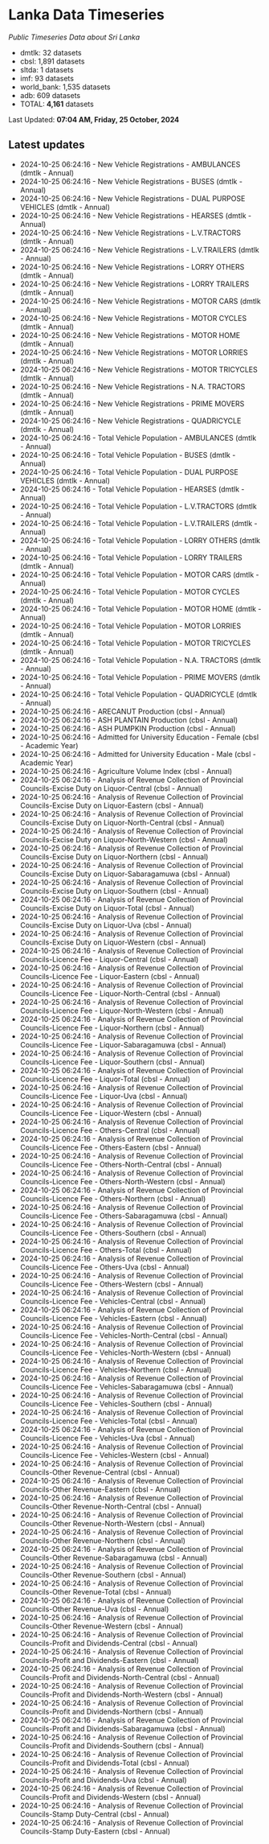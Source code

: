 # Lanka Data Timeseries
*Public Timeseries Data about Sri Lanka*

* dmtlk: 32 datasets
* cbsl: 1,891 datasets
* sltda: 1 datasets
* imf: 93 datasets
* world_bank: 1,535 datasets
* adb: 609 datasets
* TOTAL: **4,161** datasets

Last Updated: **07:04 AM, Friday, 25 October, 2024**

## Latest updates

* 2024-10-25 06:24:16 - New Vehicle Registrations - AMBULANCES (dmtlk - Annual)
* 2024-10-25 06:24:16 - New Vehicle Registrations - BUSES (dmtlk - Annual)
* 2024-10-25 06:24:16 - New Vehicle Registrations - DUAL PURPOSE VEHICLES (dmtlk - Annual)
* 2024-10-25 06:24:16 - New Vehicle Registrations - HEARSES (dmtlk - Annual)
* 2024-10-25 06:24:16 - New Vehicle Registrations - L.V.TRACTORS (dmtlk - Annual)
* 2024-10-25 06:24:16 - New Vehicle Registrations - L.V.TRAILERS (dmtlk - Annual)
* 2024-10-25 06:24:16 - New Vehicle Registrations - LORRY OTHERS (dmtlk - Annual)
* 2024-10-25 06:24:16 - New Vehicle Registrations - LORRY TRAILERS (dmtlk - Annual)
* 2024-10-25 06:24:16 - New Vehicle Registrations - MOTOR CARS (dmtlk - Annual)
* 2024-10-25 06:24:16 - New Vehicle Registrations - MOTOR CYCLES (dmtlk - Annual)
* 2024-10-25 06:24:16 - New Vehicle Registrations - MOTOR HOME (dmtlk - Annual)
* 2024-10-25 06:24:16 - New Vehicle Registrations - MOTOR LORRIES (dmtlk - Annual)
* 2024-10-25 06:24:16 - New Vehicle Registrations - MOTOR TRICYCLES (dmtlk - Annual)
* 2024-10-25 06:24:16 - New Vehicle Registrations - N.A. TRACTORS (dmtlk - Annual)
* 2024-10-25 06:24:16 - New Vehicle Registrations - PRIME MOVERS (dmtlk - Annual)
* 2024-10-25 06:24:16 - New Vehicle Registrations - QUADRICYCLE (dmtlk - Annual)
* 2024-10-25 06:24:16 - Total Vehicle Population - AMBULANCES (dmtlk - Annual)
* 2024-10-25 06:24:16 - Total Vehicle Population - BUSES (dmtlk - Annual)
* 2024-10-25 06:24:16 - Total Vehicle Population - DUAL PURPOSE VEHICLES (dmtlk - Annual)
* 2024-10-25 06:24:16 - Total Vehicle Population - HEARSES (dmtlk - Annual)
* 2024-10-25 06:24:16 - Total Vehicle Population - L.V.TRACTORS (dmtlk - Annual)
* 2024-10-25 06:24:16 - Total Vehicle Population - L.V.TRAILERS (dmtlk - Annual)
* 2024-10-25 06:24:16 - Total Vehicle Population - LORRY OTHERS (dmtlk - Annual)
* 2024-10-25 06:24:16 - Total Vehicle Population - LORRY TRAILERS (dmtlk - Annual)
* 2024-10-25 06:24:16 - Total Vehicle Population - MOTOR CARS (dmtlk - Annual)
* 2024-10-25 06:24:16 - Total Vehicle Population - MOTOR CYCLES (dmtlk - Annual)
* 2024-10-25 06:24:16 - Total Vehicle Population - MOTOR HOME (dmtlk - Annual)
* 2024-10-25 06:24:16 - Total Vehicle Population - MOTOR LORRIES (dmtlk - Annual)
* 2024-10-25 06:24:16 - Total Vehicle Population - MOTOR TRICYCLES (dmtlk - Annual)
* 2024-10-25 06:24:16 - Total Vehicle Population - N.A. TRACTORS (dmtlk - Annual)
* 2024-10-25 06:24:16 - Total Vehicle Population - PRIME MOVERS (dmtlk - Annual)
* 2024-10-25 06:24:16 - Total Vehicle Population - QUADRICYCLE (dmtlk - Annual)
* 2024-10-25 06:24:16 - ARECANUT Production (cbsl - Annual)
* 2024-10-25 06:24:16 - ASH PLANTAIN Production (cbsl - Annual)
* 2024-10-25 06:24:16 - ASH PUMPKIN Production (cbsl - Annual)
* 2024-10-25 06:24:16 - Admitted for University Education - Female (cbsl - Academic Year)
* 2024-10-25 06:24:16 - Admitted for University Education - Male (cbsl - Academic Year)
* 2024-10-25 06:24:16 - Agriculture Volume Index (cbsl - Annual)
* 2024-10-25 06:24:16 - Analysis of Revenue Collection of Provincial Councils-Excise Duty on Liquor-Central (cbsl - Annual)
* 2024-10-25 06:24:16 - Analysis of Revenue Collection of Provincial Councils-Excise Duty on Liquor-Eastern (cbsl - Annual)
* 2024-10-25 06:24:16 - Analysis of Revenue Collection of Provincial Councils-Excise Duty on Liquor-North-Central (cbsl - Annual)
* 2024-10-25 06:24:16 - Analysis of Revenue Collection of Provincial Councils-Excise Duty on Liquor-North-Western (cbsl - Annual)
* 2024-10-25 06:24:16 - Analysis of Revenue Collection of Provincial Councils-Excise Duty on Liquor-Northern (cbsl - Annual)
* 2024-10-25 06:24:16 - Analysis of Revenue Collection of Provincial Councils-Excise Duty on Liquor-Sabaragamuwa (cbsl - Annual)
* 2024-10-25 06:24:16 - Analysis of Revenue Collection of Provincial Councils-Excise Duty on Liquor-Southern (cbsl - Annual)
* 2024-10-25 06:24:16 - Analysis of Revenue Collection of Provincial Councils-Excise Duty on Liquor-Total (cbsl - Annual)
* 2024-10-25 06:24:16 - Analysis of Revenue Collection of Provincial Councils-Excise Duty on Liquor-Uva (cbsl - Annual)
* 2024-10-25 06:24:16 - Analysis of Revenue Collection of Provincial Councils-Excise Duty on Liquor-Western (cbsl - Annual)
* 2024-10-25 06:24:16 - Analysis of Revenue Collection of Provincial Councils-Licence Fee - Liquor-Central (cbsl - Annual)
* 2024-10-25 06:24:16 - Analysis of Revenue Collection of Provincial Councils-Licence Fee - Liquor-Eastern (cbsl - Annual)
* 2024-10-25 06:24:16 - Analysis of Revenue Collection of Provincial Councils-Licence Fee - Liquor-North-Central (cbsl - Annual)
* 2024-10-25 06:24:16 - Analysis of Revenue Collection of Provincial Councils-Licence Fee - Liquor-North-Western (cbsl - Annual)
* 2024-10-25 06:24:16 - Analysis of Revenue Collection of Provincial Councils-Licence Fee - Liquor-Northern (cbsl - Annual)
* 2024-10-25 06:24:16 - Analysis of Revenue Collection of Provincial Councils-Licence Fee - Liquor-Sabaragamuwa (cbsl - Annual)
* 2024-10-25 06:24:16 - Analysis of Revenue Collection of Provincial Councils-Licence Fee - Liquor-Southern (cbsl - Annual)
* 2024-10-25 06:24:16 - Analysis of Revenue Collection of Provincial Councils-Licence Fee - Liquor-Total (cbsl - Annual)
* 2024-10-25 06:24:16 - Analysis of Revenue Collection of Provincial Councils-Licence Fee - Liquor-Uva (cbsl - Annual)
* 2024-10-25 06:24:16 - Analysis of Revenue Collection of Provincial Councils-Licence Fee - Liquor-Western (cbsl - Annual)
* 2024-10-25 06:24:16 - Analysis of Revenue Collection of Provincial Councils-Licence Fee - Others-Central (cbsl - Annual)
* 2024-10-25 06:24:16 - Analysis of Revenue Collection of Provincial Councils-Licence Fee - Others-Eastern (cbsl - Annual)
* 2024-10-25 06:24:16 - Analysis of Revenue Collection of Provincial Councils-Licence Fee - Others-North-Central (cbsl - Annual)
* 2024-10-25 06:24:16 - Analysis of Revenue Collection of Provincial Councils-Licence Fee - Others-North-Western (cbsl - Annual)
* 2024-10-25 06:24:16 - Analysis of Revenue Collection of Provincial Councils-Licence Fee - Others-Northern (cbsl - Annual)
* 2024-10-25 06:24:16 - Analysis of Revenue Collection of Provincial Councils-Licence Fee - Others-Sabaragamuwa (cbsl - Annual)
* 2024-10-25 06:24:16 - Analysis of Revenue Collection of Provincial Councils-Licence Fee - Others-Southern (cbsl - Annual)
* 2024-10-25 06:24:16 - Analysis of Revenue Collection of Provincial Councils-Licence Fee - Others-Total (cbsl - Annual)
* 2024-10-25 06:24:16 - Analysis of Revenue Collection of Provincial Councils-Licence Fee - Others-Uva (cbsl - Annual)
* 2024-10-25 06:24:16 - Analysis of Revenue Collection of Provincial Councils-Licence Fee - Others-Western (cbsl - Annual)
* 2024-10-25 06:24:16 - Analysis of Revenue Collection of Provincial Councils-Licence Fee - Vehicles-Central (cbsl - Annual)
* 2024-10-25 06:24:16 - Analysis of Revenue Collection of Provincial Councils-Licence Fee - Vehicles-Eastern (cbsl - Annual)
* 2024-10-25 06:24:16 - Analysis of Revenue Collection of Provincial Councils-Licence Fee - Vehicles-North-Central (cbsl - Annual)
* 2024-10-25 06:24:16 - Analysis of Revenue Collection of Provincial Councils-Licence Fee - Vehicles-North-Western (cbsl - Annual)
* 2024-10-25 06:24:16 - Analysis of Revenue Collection of Provincial Councils-Licence Fee - Vehicles-Northern (cbsl - Annual)
* 2024-10-25 06:24:16 - Analysis of Revenue Collection of Provincial Councils-Licence Fee - Vehicles-Sabaragamuwa (cbsl - Annual)
* 2024-10-25 06:24:16 - Analysis of Revenue Collection of Provincial Councils-Licence Fee - Vehicles-Southern (cbsl - Annual)
* 2024-10-25 06:24:16 - Analysis of Revenue Collection of Provincial Councils-Licence Fee - Vehicles-Total (cbsl - Annual)
* 2024-10-25 06:24:16 - Analysis of Revenue Collection of Provincial Councils-Licence Fee - Vehicles-Uva (cbsl - Annual)
* 2024-10-25 06:24:16 - Analysis of Revenue Collection of Provincial Councils-Licence Fee - Vehicles-Western (cbsl - Annual)
* 2024-10-25 06:24:16 - Analysis of Revenue Collection of Provincial Councils-Other Revenue-Central (cbsl - Annual)
* 2024-10-25 06:24:16 - Analysis of Revenue Collection of Provincial Councils-Other Revenue-Eastern (cbsl - Annual)
* 2024-10-25 06:24:16 - Analysis of Revenue Collection of Provincial Councils-Other Revenue-North-Central (cbsl - Annual)
* 2024-10-25 06:24:16 - Analysis of Revenue Collection of Provincial Councils-Other Revenue-North-Western (cbsl - Annual)
* 2024-10-25 06:24:16 - Analysis of Revenue Collection of Provincial Councils-Other Revenue-Northern (cbsl - Annual)
* 2024-10-25 06:24:16 - Analysis of Revenue Collection of Provincial Councils-Other Revenue-Sabaragamuwa (cbsl - Annual)
* 2024-10-25 06:24:16 - Analysis of Revenue Collection of Provincial Councils-Other Revenue-Southern (cbsl - Annual)
* 2024-10-25 06:24:16 - Analysis of Revenue Collection of Provincial Councils-Other Revenue-Total (cbsl - Annual)
* 2024-10-25 06:24:16 - Analysis of Revenue Collection of Provincial Councils-Other Revenue-Uva (cbsl - Annual)
* 2024-10-25 06:24:16 - Analysis of Revenue Collection of Provincial Councils-Other Revenue-Western (cbsl - Annual)
* 2024-10-25 06:24:16 - Analysis of Revenue Collection of Provincial Councils-Profit and Dividends-Central (cbsl - Annual)
* 2024-10-25 06:24:16 - Analysis of Revenue Collection of Provincial Councils-Profit and Dividends-Eastern (cbsl - Annual)
* 2024-10-25 06:24:16 - Analysis of Revenue Collection of Provincial Councils-Profit and Dividends-North-Central (cbsl - Annual)
* 2024-10-25 06:24:16 - Analysis of Revenue Collection of Provincial Councils-Profit and Dividends-North-Western (cbsl - Annual)
* 2024-10-25 06:24:16 - Analysis of Revenue Collection of Provincial Councils-Profit and Dividends-Northern (cbsl - Annual)
* 2024-10-25 06:24:16 - Analysis of Revenue Collection of Provincial Councils-Profit and Dividends-Sabaragamuwa (cbsl - Annual)
* 2024-10-25 06:24:16 - Analysis of Revenue Collection of Provincial Councils-Profit and Dividends-Southern (cbsl - Annual)
* 2024-10-25 06:24:16 - Analysis of Revenue Collection of Provincial Councils-Profit and Dividends-Total (cbsl - Annual)
* 2024-10-25 06:24:16 - Analysis of Revenue Collection of Provincial Councils-Profit and Dividends-Uva (cbsl - Annual)
* 2024-10-25 06:24:16 - Analysis of Revenue Collection of Provincial Councils-Profit and Dividends-Western (cbsl - Annual)
* 2024-10-25 06:24:16 - Analysis of Revenue Collection of Provincial Councils-Stamp Duty-Central (cbsl - Annual)
* 2024-10-25 06:24:16 - Analysis of Revenue Collection of Provincial Councils-Stamp Duty-Eastern (cbsl - Annual)